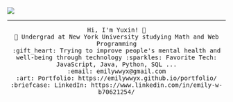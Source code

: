 <img src="https://raw.githubusercontent.com/saadpasta/saadpasta/master/Banner%20.png"/>
 <hr></hr>
<p align="center">
  <samp>
    Hi, I'm Yuxin! 👋 <br>
    💜 Undergrad at New York University studying Math and Web Programming  <br>
    :gift_heart: Trying to improve people's mental health and well-being through technology
    :sparkles: Favorite Tech: JavaScript, Java, Python, SQL ... <br>
    :email:	emilywwyx@gmail.com <br>
    :art: Portfolio: https://emilywwyx.github.io/portfolio/ <br>
  :briefcase: LinkedIn: https://www.linkedin.com/in/emily-w-b70621254/ <br>

  </samp>
</p>
